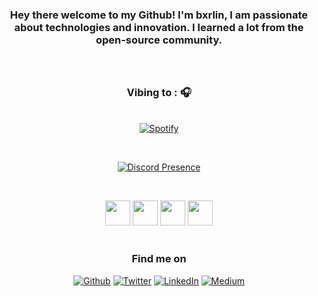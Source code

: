 ### 
<h3 align="center">Hey there welcome to my Github! I'm bxrlin, I am passionate about technologies and innovation. 
I learned a lot from the open-source community.</h3>

<div align="center" >
<table width="100%"> 
  

    
<h3><h3><br><br> Vibing to : 🎧  </strong></p></h3>
  
&nbsp; <br> [![Spotify](https://heysaksham.vercel.app/api/spotify?background_color=12100E&border_color=12100E)](https://open.spotify.com/user/4qcttd1ub58roqvmxwwwtsy2d) <br>

    
&nbsp;<p align="center">[![Discord Presence](https://lanyard.cnrad.dev/api/852568620012797972/?theme=dark&bg=5865F2&hideDiscrim=true)](https://discord.com/users/852568620012797972)


 
<div align="center" >

<br>
<p align="center">
  <img src="https://media3.giphy.com/media/ln7z2eWriiQAllfVcn/200w.webp" width="40">
  <img src="https://i.giphy.com/media/LMt9638dO8dftAjtco/200.webp" width="40"> 
  <img src="https://i.giphy.com/media/IdyAQJVN2kVPNUrojM/200.webp" width="40">
  <img src="https://i.giphy.com/media/KzJkzjggfGN5Py6nkT/200.webp" width="40"><br><br>
  
  

<h3 align="center">Find me on</h3>
<p align="center"><a 
href="https://github.com/bxrlin" target="_blank"><img alt="Github" 
src="https://img.shields.io/badge/GitHub-%2312100E.svg?&style=for-the-badge&logo=Github&logoColor=white" /></a> <a 
href="https://twitter.com/heysaksham" target="_blank"><img alt="Twitter" 
src="https://img.shields.io/badge/twitter-%2312100E.svg?&style=for-the-badge&logo=twitter&logoColor=blue" /></a> <a 
href="https://www.linkedin.com/in/heysaksham-bxrlin-6b4863228/" target="_blank"><img alt="LinkedIn" 
src="https://img.shields.io/badge/linkedin-%2312100E.svg?&style=for-the-badge&logo=linkedin&logoColor=blue" /></a> <a 
href="https://medium.com/@Bxrlin" target="_blank"><img alt="Medium" 
src="https://img.shields.io/badge/medium-%2312100E.svg?&style=for-the-badge&logo=medium&logoColor=white" /></a><br><a 
</p>

  <div align="center" >
